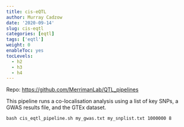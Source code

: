 ```yaml
---
title: cis-eQTL
author: Murray Cadzow
date: '2020-09-14'
slug: cis-eqtl
categories: [eqtl]
tags: ['eqtl']
weight: 0
enableToc: yes
tocLevels:
  - h2
  - h3
  - h4
---
```


Repo: https://github.com/MerrimanLab/QTL_pipelines

This pipeline runs a co-localisation analysis using a list of key SNPs, a GWAS results file, and the GTEx dataset.

```
bash cis_eqtl_pipeline.sh my_gwas.txt my_snplist.txt 1000000 8
```